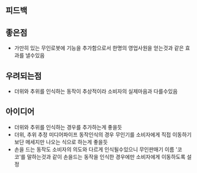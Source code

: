 ## 피드백

## 좋은점
- 가만히 있는 무인로봇에 기능을 추가함으로서 한명의 영업사원을 얻는것과 같은 효과를 낼수있음

## 우려되는점 
- 더위와 추위를 인식하는 동작이 추상적이라 소비자의 실제마음과 다를수있음

## 아이디어
- 더위와 추위를 인식하는 경우를 추가하는게 좋을듯
- 더위, 추위 추정 미디어파이프 동작인식의 경우 무인기를 소비자에게 직접 이동하기보단 메세지만 나오는 식으로 하는게 좋을듯
- 손을 드는 동작도 소비자의 의도와 다르게 인식될수있으니 무인판매기 이름 '코코'를 말하는것과 같이 손을드는 동작을 인식한 경우에만 소비자에게 이동하도록 설정